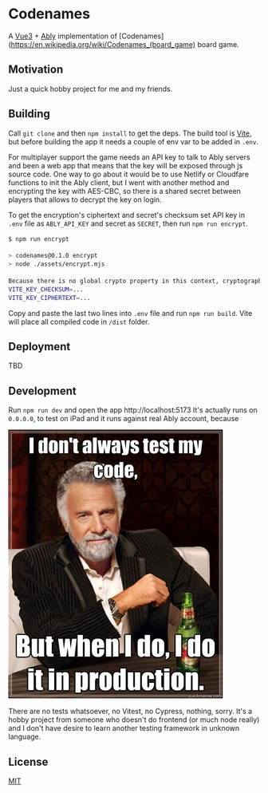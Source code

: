# Codenames

A [Vue3](https://vuejs.org/) + [Ably](https://ably.com/) implementation of [Codenames](https://en.wikipedia.org/wiki/Codenames_(board_game) board game.

## Motivation

Just a quick hobby project for me and my friends.

## Building

Call `git clone` and then `npm install` to get the deps. The build tool is [Vite](https://vitejs.dev/), but before building the app it needs a couple of env var to be added in `.env`.

For multiplayer support the game needs an API key to talk to Ably servers and been a web app that means that the key will be exposed through js source code. One way to go about it would be to use Netlify or Cloudfare functions to init the Ably client, but I went with another method and encrypting the key with AES-CBC, so there is a shared secret between players that allows to decrypt the key on login.

To get the encryption's ciphertext and secret's checksum set API key in `.env` file as `ABLY_API_KEY` and secret as `SECRET`, then run `npm run encrypt`.

```bash
$ npm run encrypt

> codenames@0.1.0 encrypt
> node ./assets/encrypt.mjs

Because there is no global crypto property in this context, cryptographically unsafe Math.random() is used
VITE_KEY_CHECKSUM=...
VITE_KEY_CIPHERTEXT=...
```

Copy and paste the last two lines into `.env` file and run `npm run build`. Vite will place all compiled code in `/dist` folder.

## Deployment

TBD

## Development

Run `npm run dev` and open the app http://localhost:5173 It's actually runs on `0.0.0.0`, to test on iPad and it runs against real Ably account, because

![I don't always test my code, but when I do I, I do it in production.](i_dont_always_test_my_code.jpg)

There are no tests whatsoever, no Vitest, no Cypress, nothing, sorry. It's a hobby project from someone who doesn't do frontend (or much node really) and I don't have desire to learn another testing framework in unknown language.

## License

[MIT](https://github.com/eiri/codenames/blob/master/LICENSE)

